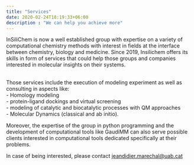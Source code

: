 ```yaml
---
title: "Services"
date: 2020-02-24T18:19:33+06:00
description : "We can help you achieve more"
---
```


InSiliChem is now a well established group with expertise on a variety of computational chemistry methods with interest in fields at the interface between chemistry, biology and medicine. Since 2019, Insilichem offers its skills in form of services that could help those groups and companies interested in molecular insights on their systems. 

<br>
Those services include the execution of modeling experiment as well as consulting in aspects like:
<br>
- Homology modeling <br>
- protein-ligand dockings and virtual screening <br>
- modeling of catalytic and biocatalytic processes with QM approaches <br>
- Molecular Dynamics (classical and ab initio). <br>

Moreover, the expertise of the group in python programming and the development of computational tools like GaudiMM can also serve possible clients interested in computational 
tools dedicated specifically at their problems.

In case of being interested, please contact jeandidier.marechal@uab.cat

